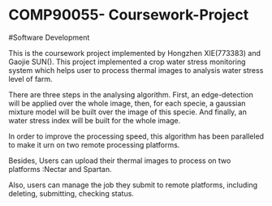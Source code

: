 # COMP90055- Coursework-Project
#Software Development 

This is the coursework project implemented by Hongzhen XIE(773383) and Gaojie SUN().
This project implemented a crop water stress monitoring system which helps user to process thermal images to analysis water stress level of farm.

There are three steps in the analysing algorithm. First, an edge-detection will be applied over the whole image, then, for each specie, a gaussian mixture model will be built over the image of this specie. And finally, an water stress index will be built for the whole image.

In order to improve the processing speed, this algorithm has been paralleled to make it urn on two remote processing platforms.

Besides, Users can upload their thermal images to process on two platforms :Nectar and Spartan.

Also, users can manage the job they submit to remote platforms, including deleting, submitting, checking status.



